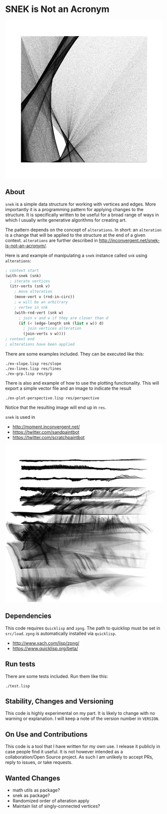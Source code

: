 # SNEK is Not an Acronym

![head](img/img.png?raw=true "head")


## About

`snek` is a simple data structure for working with vertices and edges. More
importantly it is a programming pattern for applying changes to the structure.
It is specifically written to be useful for a broad range of ways in which I
usually write generative algorithms for creating art.

The pattern depends on the concept of `alterations`. In short: an `alteration`
is a change that will be applied to the structure at the end of a given
context. `alterations` are further described in
http://inconvergent.net/snek-is-not-an-acronym/.

Here is and example of manipulating a `snek` instance called `snk` using
`alterations`:

```lisp
; context start
(with-snek (snk)
  ; iterate vertices
  (itr-verts (snk v)
    ; move alteration
    (move-vert v (rnd-in-circ))
    ; w will be an arbitrary
    ; vertex in snk
    (with-rnd-vert (snk w)
      ; join v and w if they are closer than d
      (if (< (edge-length snk (list v w)) d)
        ; join vertices alteration
        (join-verts v w))))
; context end
; alterations have been applied
```

There are some examples included. They can be executed like this:

    ./ex-slope.lisp res/slope
    ./ex-lines.lisp res/lines
    ./ex-grp.lisp res/grp

There is also and example of how to use the plotting functionality. This will
export a simple vector file and an image to indicate the result

    ./ex-plot-perspective.lisp res/perspective

Notice that the resulting image will end up in `res`.

`snek` is used in

  - http://moment.inconvergent.net/
  - https://twitter.com/sandpaintbot
  - https://twitter.com/scratchpaintbot

![lines](img/ex-lines.png?raw=true "lines")


## Dependencies

This code requires `Quicklisp` and `zpng`. The path to quicklisp must be set in
`src/load`. `zpng` is automatically installed via `quicklisp`.

 - http://www.xach.com/lisp/zpng/
 - https://www.quicklisp.org/beta/


## Run tests

There are some tests included. Run them like this:

    ./test.lisp


## Stability, Changes and Versioning

This code is highly experimental on my part. It is likely to change with no
warning or explanation. I will keep a note of the version number in `VERSION`.


## On Use and Contributions

This code is a tool that I have written for my own use. I release it publicly
in case people find it useful. It is not however intended as a
collaboration/Open Source project. As such I am unlikely to accept PRs, reply
to issues, or take requests.


## Wanted Changes

 - math utils as package?
 - snek as package?
 - Randomized order of alteration apply
 - Maintain list of singly-connected vertices?

